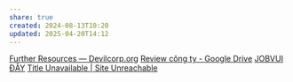 ```yaml
---
share: true
created: 2024-08-13T10:20
updated: 2025-04-20T14:12
---
```

[Further Resources — Devilcorp.org](https://www.devilcorp.org/further-resources)
[Review công ty - Google Drive](https://docs.google.com/spreadsheets/d/10A0BN1o1Vz-OPeMrB9gJnAqn8LdHdV9cOk0lZsyRBjk/htmlview?usp=sharing&fbclid=IwZXh0bgNhZW0CMTEAAR3E_q01OfGpXWG2ADMN6vV59WktnjbbVwWHgQzwJOYqMVN_Dct7xAorFMs_aem_BbzCxSHG7jCZ5ShdJ_W0Tg#)
[JOBVUI ĐÂY](https://www.facebook.com/groups/818484182955661/)
[Title Unavailable \| Site Unreachable](https://vnexpress.net/mat-co-hoi-lam-viec-o-cho-tot-vi-tin-vao-trang-review-cong-ty-4746861.html)